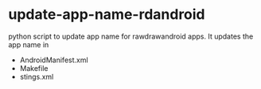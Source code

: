 # update-app-name-rdandroid
python script to update app name for rawdrawandroid apps. It updates the app name in 
* AndroidManifest.xml
* Makefile
* stings.xml
